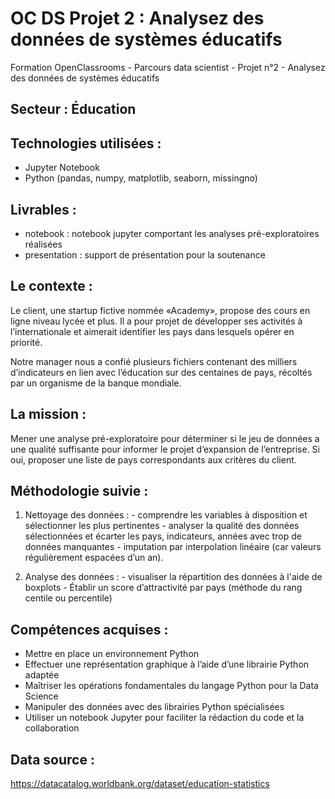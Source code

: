 # OC DS Projet 2 : Analysez des données de systèmes éducatifs
Formation OpenClassrooms - Parcours data scientist - Projet n°2 - Analysez des données de systèmes éducatifs

## Secteur : Éducation 

## Technologies utilisées : 
  * Jupyter Notebook
  * Python (pandas, numpy, matplotlib, seaborn, missingno)

 ## Livrables :
 * notebook : notebook jupyter comportant les analyses pré-exploratoires réalisées
 * presentation : support de présentation pour la soutenance

## Le contexte : 
Le client, une startup fictive nommée «Academy», propose des cours en ligne niveau lycée et plus. Il a pour projet de développer ses activités à l’internationale et aimerait identifier les pays dans lesquels opérer en priorité. 

Notre manager nous a confié plusieurs fichiers contenant des milliers d’indicateurs en lien avec l’éducation sur des centaines de pays, récoltés par un organisme de la banque mondiale. 

## La mission : 
Mener une analyse pré-exploratoire pour déterminer si le jeu de données a une qualité suffisante pour informer le projet d’expansion de l’entreprise. Si oui, proposer une liste de pays correspondants aux critères du client.

## Méthodologie suivie :
  1. Nettoyage des données :
    - comprendre les variables à disposition et sélectionner les plus pertinentes
    - analyser la qualité des données sélectionnées et écarter les pays, indicateurs, années avec trop de données manquantes
    - imputation par interpolation linéaire (car valeurs régulièrement espacées d’un an).

  2. Analyse des données :
    - visualiser la répartition des données à l'aide de boxplots
    - Établir un score d’attractivité par pays (méthode du rang centile ou percentile)

## Compétences acquises :  
* Mettre en place un environnement Python
* Effectuer une représentation graphique à l’aide d’une librairie Python adaptée
* Maîtriser les opérations fondamentales du langage Python pour la Data Science
* Manipuler des données avec des librairies Python spécialisées
* Utiliser un notebook Jupyter pour faciliter la rédaction du code et la collaboration

## Data source : 
 https://datacatalog.worldbank.org/dataset/education-statistics

